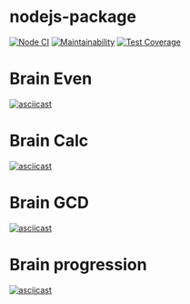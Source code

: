 # nodejs-package

[![Node CI](https://github.com/iuserkv/frontend-project-lvl1/workflows/CI/badge.svg)](https://github.com/iuserkv/frontend-project-lvl1/actions)
[![Maintainability](https://api.codeclimate.com/v1/badges/a99a88d28ad37a79dbf6/maintainability)](https://codeclimate.com/github/codeclimate/codeclimate/maintainability)
[![Test Coverage](https://api.codeclimate.com/v1/badges/a99a88d28ad37a79dbf6/test_coverage)](https://codeclimate.com/github/codeclimate/codeclimate/test_coverage)

# Brain Even
[![asciicast](https://asciinema.org/a/sMKU0AYt4osoqtj0G8eeIbMu5.png)](https://asciinema.org/a/sMKU0AYt4osoqtj0G8eeIbMu5)

# Brain Calc
[![asciicast](https://asciinema.org/a/IaXxQqU0dr2y9NBOF2uCCy3Ow.png)](https://asciinema.org/a/IaXxQqU0dr2y9NBOF2uCCy3Ow)

# Brain GCD
[![asciicast](https://asciinema.org/a/nFrrNpNwI9RdzcNaSj6ECW4TH.png)](https://asciinema.org/a/nFrrNpNwI9RdzcNaSj6ECW4TH)

# Brain progression
[![asciicast](https://asciinema.org/a/lPJ66lkJyVMpEXyh3LFjoFjKY.png)](https://asciinema.org/a/lPJ66lkJyVMpEXyh3LFjoFjKY)